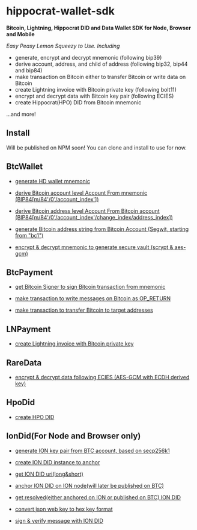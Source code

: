 # hippocrat-wallet-sdk

**Bitcoin, Lightning, Hippocrat DID and Data Wallet SDK for Node, Browser and Mobile**

*Easy Peasy Lemon Squeezy to Use. Including*

- generate, encrypt and decrypt mnemonic (following bip39)
- derive account, address, and child of address (following bip32, bip44 and bip84)
- make transaction on Bitcoin either to transfer Bitcoin or write data on Bitcoin
- create Lightning invoice with Bitcoin private key (following bolt11)
- encrypt and decrypt data with Bitcoin key pair (following ECIES)
- create Hippocrat(HPO) DID from Bitcoin mnemonic

...and more!

## Install

Will be published on NPM soon! You can clone and install to use for now.

## BtcWallet

- [generate HD wallet mnemonic](https://github.com/hippocrat-protocol/hippocrat-wallet-sdk/blob/develop/test/BtcWallet.spec.ts#L5)

- [derive Bitcoin account level Account From mnemonic (BIP84[m/84'/0'/account_index'])](https://github.com/hippocrat-protocol/hippocrat-wallet-sdk/blob/develop/test/BtcWallet.spec.ts#L15)

- [derive Bitcoin address level Account From Bitcoin account (BIP84[m/84'/0'/account_index'/change_index/address_index])](https://github.com/hippocrat-protocol/hippocrat-wallet-sdk/blob/develop/test/BtcWallet.spec.ts#L27)

- [generate Bitcoin address string from Bitcoin Account (Segwit, starting from "bc1")](https://github.com/hippocrat-protocol/hippocrat-wallet-sdk/blob/develop/test/BtcWallet.spec.ts#L40)

- [encrypt & decrypt mnemonic to generate secure vault (scrypt & aes-gcm)](https://github.com/hippocrat-protocol/hippocrat-wallet-sdk/blob/develop/test/BtcWallet.spec.ts#L55)

## BtcPayment

- [get Bitcoin Signer to sign Bitcoin transaction from mnemonic](https://github.com/hippocrat-protocol/hippocrat-wallet-sdk/blob/develop/test/BtcPayment.spec.ts#L5)

- [make transaction to write messages on Bitcoin as OP_RETURN](https://github.com/hippocrat-protocol/hippocrat-wallet-sdk/blob/develop/test/BtcPayment.spec.ts#L26)

- [make transaction to transfer Bitcoin to target addresses](https://github.com/hippocrat-protocol/hippocrat-wallet-sdk/blob/develop/test/BtcPayment.spec.ts#L49)

## LNPayment

- [create Lightning invoice with Bitcoin private key](https://github.com/hippocrat-protocol/hippocrat-wallet-sdk/blob/develop/test/LNPayment.spec.ts#L5)

## RareData

- [encrypt & decrypt data following ECIES (AES-GCM with ECDH derived key)](https://github.com/hippocrat-protocol/hippocrat-wallet-sdk/blob/develop/test/RareData.spec.ts#L5)

## HpoDid

- [create HPO DID](https://github.com/hippocrat-protocol/hippocrat-wallet-sdk/blob/develop/test/HpoDid.spec.ts#L5)

## IonDid(For Node and Browser only)

- [generate ION key pair from BTC account, based on secp256k1](https://github.com/hippocrat-protocol/hippocrat-wallet-sdk/blob/develop/test/IonDid.spec.ts#L5)

- [create ION DID instance to anchor](https://github.com/hippocrat-protocol/hippocrat-wallet-sdk/blob/develop/test/IonDid.spec.ts#L22)

- [get ION DID uri(long&short)](https://github.com/hippocrat-protocol/hippocrat-wallet-sdk/blob/develop/test/IonDid.spec.ts#L56)

- [anchor ION DID on ION node(will later be published on BTC)](https://github.com/hippocrat-protocol/hippocrat-wallet-sdk/blob/develop/test/IonDid.spec.ts#L92)

- [get resolved(either anchored on ION or published on BTC) ION DID](https://github.com/hippocrat-protocol/hippocrat-wallet-sdk/blob/develop/test/IonDid.spec.ts#L126)

- [convert json web key to hex key format](https://github.com/hippocrat-protocol/hippocrat-wallet-sdk/blob/develop/test/IonDid.spec.ts#L140)

- [sign & verify message with ION DID](https://github.com/hippocrat-protocol/hippocrat-wallet-sdk/blob/develop/test/IonDid.spec.ts#L156)